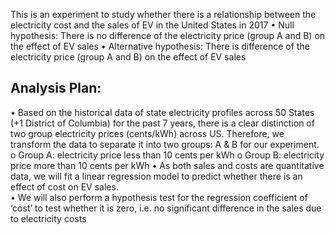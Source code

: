  This is an experiment to study whether there is a relationship between the electricity cost and the sales of EV in the United States in 2017
 •	Null hypothesis: 
There is no difference of the electricity price (group A and B) on the effect of EV sales 
•	Alternative hypothesis: 
There is difference of the electricity price (group A and B) on the effect of EV sales 

## Analysis Plan:
•	Based on the historical data of state electricity profiles across 50 States (+1 District of Columbia) for the past 7 years, there is a clear distinction of two group electricity prices (cents/kWh) across US. Therefore, we transform the data to separate it into two groups: A & B for our experiment.
o	Group A: electricity price less than 10 cents per kWh
o	Group B: electricity price more than 10 cents per kWh
•	As both sales and costs are quantitative data, we will fit a linear regression model 
to predict whether there is an effect of cost on EV sales.  
•	We will also perform a hypothesis test for the regression coefficient of ‘cost’ to test whether it is zero, i.e. no significant difference in the sales due to electricity costs
